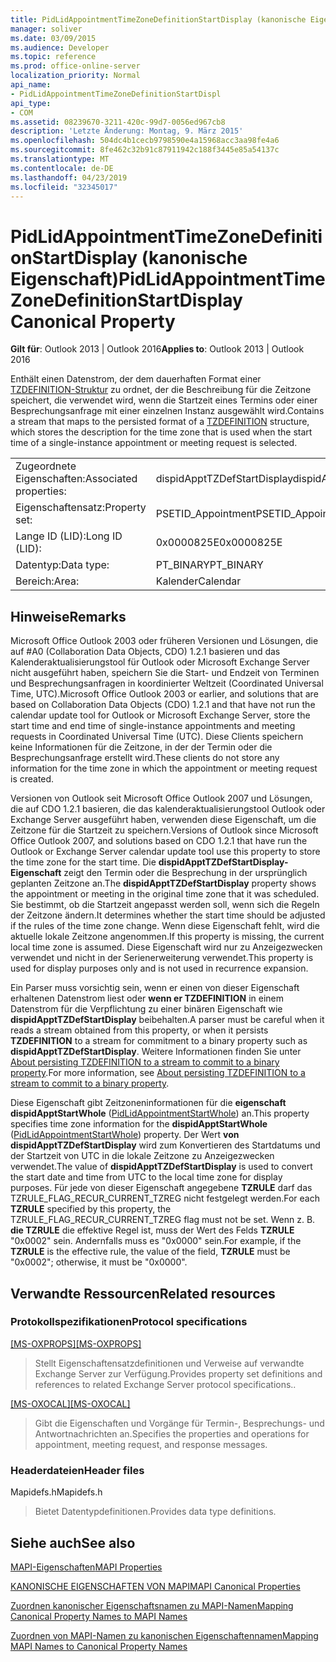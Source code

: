 ```yaml
---
title: PidLidAppointmentTimeZoneDefinitionStartDisplay (kanonische Eigenschaft)
manager: soliver
ms.date: 03/09/2015
ms.audience: Developer
ms.topic: reference
ms.prod: office-online-server
localization_priority: Normal
api_name:
- PidLidAppointmentTimeZoneDefinitionStartDispl
api_type:
- COM
ms.assetid: 08239670-3211-420c-99d7-0056ed967cb8
description: 'Letzte Änderung: Montag, 9. März 2015'
ms.openlocfilehash: 504dc4b1cecb9798590e4a15968acc3aa98fe4a6
ms.sourcegitcommit: 8fe462c32b91c87911942c188f3445e85a54137c
ms.translationtype: MT
ms.contentlocale: de-DE
ms.lasthandoff: 04/23/2019
ms.locfileid: "32345017"
---
```

# <a name="pidlidappointmenttimezonedefinitionstartdisplay-canonical-property"></a><span data-ttu-id="cf7bf-103">PidLidAppointmentTimeZoneDefinitionStartDisplay (kanonische Eigenschaft)</span><span class="sxs-lookup"><span data-stu-id="cf7bf-103">PidLidAppointmentTimeZoneDefinitionStartDisplay Canonical Property</span></span>

  
  
<span data-ttu-id="cf7bf-104">**Gilt für**: Outlook 2013 | Outlook 2016</span><span class="sxs-lookup"><span data-stu-id="cf7bf-104">**Applies to**: Outlook 2013 | Outlook 2016</span></span> 
  
<span data-ttu-id="cf7bf-105">Enthält einen Datenstrom, der dem dauerhaften Format einer [TZDEFINITION-Struktur](https://msdn.microsoft.com/library/0ae21571-2299-6407-807c-428668bb6798%28Office.15%29.aspx) zu ordnet, der die Beschreibung für die Zeitzone speichert, die verwendet wird, wenn die Startzeit eines Termins oder einer Besprechungsanfrage mit einer einzelnen Instanz ausgewählt wird.</span><span class="sxs-lookup"><span data-stu-id="cf7bf-105">Contains a stream that maps to the persisted format of a [TZDEFINITION](https://msdn.microsoft.com/library/0ae21571-2299-6407-807c-428668bb6798%28Office.15%29.aspx) structure, which stores the description for the time zone that is used when the start time of a single-instance appointment or meeting request is selected.</span></span> 
  
|||
|:-----|:-----|
|<span data-ttu-id="cf7bf-106">Zugeordnete Eigenschaften:</span><span class="sxs-lookup"><span data-stu-id="cf7bf-106">Associated properties:</span></span>  <br/> |<span data-ttu-id="cf7bf-107">dispidApptTZDefStartDisplay</span><span class="sxs-lookup"><span data-stu-id="cf7bf-107">dispidApptTZDefStartDisplay</span></span>  <br/> |
|<span data-ttu-id="cf7bf-108">Eigenschaftensatz:</span><span class="sxs-lookup"><span data-stu-id="cf7bf-108">Property set:</span></span>  <br/> |<span data-ttu-id="cf7bf-109">PSETID_Appointment</span><span class="sxs-lookup"><span data-stu-id="cf7bf-109">PSETID_Appointment</span></span>  <br/> |
|<span data-ttu-id="cf7bf-110">Lange ID (LID):</span><span class="sxs-lookup"><span data-stu-id="cf7bf-110">Long ID (LID):</span></span>  <br/> |<span data-ttu-id="cf7bf-111">0x0000825E</span><span class="sxs-lookup"><span data-stu-id="cf7bf-111">0x0000825E</span></span>  <br/> |
|<span data-ttu-id="cf7bf-112">Datentyp:</span><span class="sxs-lookup"><span data-stu-id="cf7bf-112">Data type:</span></span>  <br/> |<span data-ttu-id="cf7bf-113">PT_BINARY</span><span class="sxs-lookup"><span data-stu-id="cf7bf-113">PT_BINARY</span></span>  <br/> |
|<span data-ttu-id="cf7bf-114">Bereich:</span><span class="sxs-lookup"><span data-stu-id="cf7bf-114">Area:</span></span>  <br/> |<span data-ttu-id="cf7bf-115">Kalender</span><span class="sxs-lookup"><span data-stu-id="cf7bf-115">Calendar</span></span>  <br/> |
   
## <a name="remarks"></a><span data-ttu-id="cf7bf-116">Hinweise</span><span class="sxs-lookup"><span data-stu-id="cf7bf-116">Remarks</span></span>

<span data-ttu-id="cf7bf-117">Microsoft Office Outlook 2003 oder früheren Versionen und Lösungen, die auf #A0 (Collaboration Data Objects, CDO) 1.2.1 basieren und das Kalenderaktualisierungstool für Outlook oder Microsoft Exchange Server nicht ausgeführt haben, speichern Sie die Start- und Endzeit von Terminen und Besprechungsanfragen in koordinierter Weltzeit (Coordinated Universal Time, UTC).</span><span class="sxs-lookup"><span data-stu-id="cf7bf-117">Microsoft Office Outlook 2003 or earlier, and solutions that are based on Collaboration Data Objects (CDO) 1.2.1 and that have not run the calendar update tool for Outlook or Microsoft Exchange Server, store the start time and end time of single-instance appointments and meeting requests in Coordinated Universal Time (UTC).</span></span> <span data-ttu-id="cf7bf-118">Diese Clients speichern keine Informationen für die Zeitzone, in der der Termin oder die Besprechungsanfrage erstellt wird.</span><span class="sxs-lookup"><span data-stu-id="cf7bf-118">These clients do not store any information for the time zone in which the appointment or meeting request is created.</span></span>
  
<span data-ttu-id="cf7bf-119">Versionen von Outlook seit Microsoft Office Outlook 2007 und Lösungen, die auf CDO 1.2.1 basieren, die das kalenderaktualisierungstool Outlook oder Exchange Server ausgeführt haben, verwenden diese Eigenschaft, um die Zeitzone für die Startzeit zu speichern.</span><span class="sxs-lookup"><span data-stu-id="cf7bf-119">Versions of Outlook since Microsoft Office Outlook 2007, and solutions based on CDO 1.2.1 that have run the Outlook or Exchange Server calendar update tool use this property to store the time zone for the start time.</span></span> <span data-ttu-id="cf7bf-120">Die **dispidApptTZDefStartDisplay-Eigenschaft** zeigt den Termin oder die Besprechung in der ursprünglich geplanten Zeitzone an.</span><span class="sxs-lookup"><span data-stu-id="cf7bf-120">The **dispidApptTZDefStartDisplay** property shows the appointment or meeting in the original time zone that it was scheduled.</span></span> <span data-ttu-id="cf7bf-121">Sie bestimmt, ob die Startzeit angepasst werden soll, wenn sich die Regeln der Zeitzone ändern.</span><span class="sxs-lookup"><span data-stu-id="cf7bf-121">It determines whether the start time should be adjusted if the rules of the time zone change.</span></span> <span data-ttu-id="cf7bf-122">Wenn diese Eigenschaft fehlt, wird die aktuelle lokale Zeitzone angenommen.</span><span class="sxs-lookup"><span data-stu-id="cf7bf-122">If this property is missing, the current local time zone is assumed.</span></span> <span data-ttu-id="cf7bf-123">Diese Eigenschaft wird nur zu Anzeigezwecken verwendet und nicht in der Serienerweiterung verwendet.</span><span class="sxs-lookup"><span data-stu-id="cf7bf-123">This property is used for display purposes only and is not used in recurrence expansion.</span></span> 
  
<span data-ttu-id="cf7bf-124">Ein Parser muss vorsichtig sein, wenn er einen von dieser Eigenschaft erhaltenen Datenstrom liest oder **wenn er TZDEFINITION** in einem Datenstrom für die Verpflichtung zu einer binären Eigenschaft wie **dispidApptTZDefStartDisplay** beibehalten.</span><span class="sxs-lookup"><span data-stu-id="cf7bf-124">A parser must be careful when it reads a stream obtained from this property, or when it persists **TZDEFINITION** to a stream for commitment to a binary property such as **dispidApptTZDefStartDisplay**.</span></span> <span data-ttu-id="cf7bf-125">Weitere Informationen finden Sie unter [About persisting TZDEFINITION to a stream to commit to a binary property](https://msdn.microsoft.com/library/0dec535d-d48f-39a5-97d5-0bd109134b3b%28Office.15%29.aspx).</span><span class="sxs-lookup"><span data-stu-id="cf7bf-125">For more information, see [About persisting TZDEFINITION to a stream to commit to a binary property](https://msdn.microsoft.com/library/0dec535d-d48f-39a5-97d5-0bd109134b3b%28Office.15%29.aspx).</span></span>
  
<span data-ttu-id="cf7bf-126">Diese Eigenschaft gibt Zeitzoneninformationen für die **eigenschaft dispidApptStartWhole** ([PidLidAppointmentStartWhole](pidlidappointmentstartwhole-canonical-property.md)) an.</span><span class="sxs-lookup"><span data-stu-id="cf7bf-126">This property specifies time zone information for the **dispidApptStartWhole** ([PidLidAppointmentStartWhole](pidlidappointmentstartwhole-canonical-property.md)) property.</span></span> <span data-ttu-id="cf7bf-127">Der Wert **von dispidApptTZDefStartDisplay** wird zum Konvertieren des Startdatums und der Startzeit von UTC in die lokale Zeitzone zu Anzeigezwecken verwendet.</span><span class="sxs-lookup"><span data-stu-id="cf7bf-127">The value of **dispidApptTZDefStartDisplay** is used to convert the start date and time from UTC to the local time zone for display purposes.</span></span> <span data-ttu-id="cf7bf-128">Für jede von dieser Eigenschaft angegebene **TZRULE** darf das TZRULE_FLAG_RECUR_CURRENT_TZREG nicht festgelegt werden.</span><span class="sxs-lookup"><span data-stu-id="cf7bf-128">For each **TZRULE** specified by this property, the TZRULE_FLAG_RECUR_CURRENT_TZREG flag must not be set.</span></span> <span data-ttu-id="cf7bf-129">Wenn z. B. **die TZRULE** die effektive Regel ist, muss der Wert des Felds **TZRULE** "0x0002" sein. Andernfalls muss es "0x0000" sein.</span><span class="sxs-lookup"><span data-stu-id="cf7bf-129">For example, if the **TZRULE** is the effective rule, the value of the field, **TZRULE** must be "0x0002"; otherwise, it must be "0x0000".</span></span> 
  
## <a name="related-resources"></a><span data-ttu-id="cf7bf-130">Verwandte Ressourcen</span><span class="sxs-lookup"><span data-stu-id="cf7bf-130">Related resources</span></span>

### <a name="protocol-specifications"></a><span data-ttu-id="cf7bf-131">Protokollspezifikationen</span><span class="sxs-lookup"><span data-stu-id="cf7bf-131">Protocol specifications</span></span>

<span data-ttu-id="cf7bf-132">[[MS-OXPROPS]](https://msdn.microsoft.com/library/f6ab1613-aefe-447d-a49c-18217230b148%28Office.15%29.aspx)</span><span class="sxs-lookup"><span data-stu-id="cf7bf-132">[[MS-OXPROPS]](https://msdn.microsoft.com/library/f6ab1613-aefe-447d-a49c-18217230b148%28Office.15%29.aspx)</span></span>
  
> <span data-ttu-id="cf7bf-133">Stellt Eigenschaftensatzdefinitionen und Verweise auf verwandte Exchange Server zur Verfügung.</span><span class="sxs-lookup"><span data-stu-id="cf7bf-133">Provides property set definitions and references to related Exchange Server protocol specifications..</span></span>
    
<span data-ttu-id="cf7bf-134">[[MS-OXOCAL]](https://msdn.microsoft.com/library/09861fde-c8e4-4028-9346-e7c214cfdba1%28Office.15%29.aspx)</span><span class="sxs-lookup"><span data-stu-id="cf7bf-134">[[MS-OXOCAL]](https://msdn.microsoft.com/library/09861fde-c8e4-4028-9346-e7c214cfdba1%28Office.15%29.aspx)</span></span>
  
> <span data-ttu-id="cf7bf-135">Gibt die Eigenschaften und Vorgänge für Termin-, Besprechungs- und Antwortnachrichten an.</span><span class="sxs-lookup"><span data-stu-id="cf7bf-135">Specifies the properties and operations for appointment, meeting request, and response messages.</span></span>
    
### <a name="header-files"></a><span data-ttu-id="cf7bf-136">Headerdateien</span><span class="sxs-lookup"><span data-stu-id="cf7bf-136">Header files</span></span>

<span data-ttu-id="cf7bf-137">Mapidefs.h</span><span class="sxs-lookup"><span data-stu-id="cf7bf-137">Mapidefs.h</span></span>
  
> <span data-ttu-id="cf7bf-138">Bietet Datentypdefinitionen.</span><span class="sxs-lookup"><span data-stu-id="cf7bf-138">Provides data type definitions.</span></span>
    
## <a name="see-also"></a><span data-ttu-id="cf7bf-139">Siehe auch</span><span class="sxs-lookup"><span data-stu-id="cf7bf-139">See also</span></span>



[<span data-ttu-id="cf7bf-140">MAPI-Eigenschaften</span><span class="sxs-lookup"><span data-stu-id="cf7bf-140">MAPI Properties</span></span>](mapi-properties.md)
  
[<span data-ttu-id="cf7bf-141">KANONISCHE EIGENSCHAFTEN VON MAPI</span><span class="sxs-lookup"><span data-stu-id="cf7bf-141">MAPI Canonical Properties</span></span>](mapi-canonical-properties.md)
  
[<span data-ttu-id="cf7bf-142">Zuordnen kanonischer Eigenschaftsnamen zu MAPI-Namen</span><span class="sxs-lookup"><span data-stu-id="cf7bf-142">Mapping Canonical Property Names to MAPI Names</span></span>](mapping-canonical-property-names-to-mapi-names.md)
  
[<span data-ttu-id="cf7bf-143">Zuordnen von MAPI-Namen zu kanonischen Eigenschaftennamen</span><span class="sxs-lookup"><span data-stu-id="cf7bf-143">Mapping MAPI Names to Canonical Property Names</span></span>](mapping-mapi-names-to-canonical-property-names.md)

